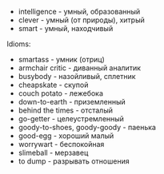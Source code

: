 * intelligence - умный, образованный
* clever - умный (от природы), хитрый
* smart - умный, находчивый

Idioms:
* smartass - умник (отриц)
* armchair critic - диванный аналитик
* busybody - назойливый, сплетник
* cheapskate - скупой
* couch potato - лежебока
* down-to-earth - приземленный
* behind the times - отсталый
* go-getter - целеустремленный
* goody-to-shoes, goody-goody - паенька
* good-egg - хороший малый
* worrywart - беспокойная
* slimeball - мерзавец
* to dump - разрывать отношения
